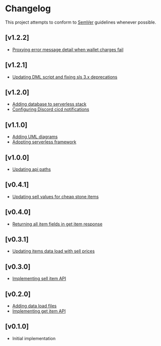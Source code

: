 # Changelog
This project attempts to conform to [SemVer](https://semver.org/) guidelines whenever possible.

## [v1.2.2]
* [Proxying error message detail when wallet charges fail](https://github.com/Ubunfu/mc-shop/pull/24)

## [v1.2.1]
* [Updating DML script and fixing sls 3.x deprecations](https://github.com/Ubunfu/mc-shop/pull/22)

## [v1.2.0]
* [Adding database to serverless stack](https://github.com/Ubunfu/mc-shop/pull/18)
* [Configuring Discord cicd notifications](https://github.com/Ubunfu/mc-shop/pull/19)

## [v1.1.0]
* [Adding UML diagrams](https://github.com/Ubunfu/mc-shop/pull/15)
* [Adopting serverless framework](https://github.com/Ubunfu/mc-shop/pull/16)

## [v1.0.0]
* [Updating api paths](https://github.com/Ubunfu/mc-shop/pull/13)

## [v0.4.1]
* [Updating sell values for cheap stone items](https://github.com/Ubunfu/mc-shop/pull/9)

## [v0.4.0]
* [Returning all item fields in get item response](https://github.com/Ubunfu/mc-shop/pull/10)

## [v0.3.1]
* [Updating items data load with sell prices](https://github.com/Ubunfu/mc-shop/pull/7)

## [v0.3.0]
* [Implementing sell item API](https://github.com/Ubunfu/mc-shop/pull/5)

## [v0.2.0]
* [Adding data load files](https://github.com/Ubunfu/mc-shop/pull/2)
* [Implementing get item API](https://github.com/Ubunfu/mc-shop/pull/4)

## [v0.1.0]
* Initial implementation